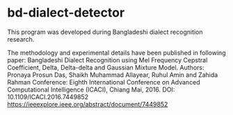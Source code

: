 # bd-dialect-detector
This program was developed during Bangladeshi dialect recognition research.

The methodology and experimental details have been published in following paper: 
Bangladeshi Dialect Recognition using Mel Frequency Cepstral Coefficient, Delta, Delta-delta and Gaussian Mixture Model.
Authors: Pronaya Prosun Das, Shaikh Muhammad Allayear, Ruhul Amin and Zahida Rahman
Conference: Eighth International Conference on Advanced Computational Intelligence (ICACI), Chiang Mai, 2016.
DOI: 10.1109/ICACI.2016.7449852
https://ieeexplore.ieee.org/abstract/document/7449852

